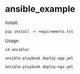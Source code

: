 # ansible_example

Install:

```shell
pip install -r requirements.txt
```

Usage:

```shell
cd ansible/

ansible-playbook deploy-app.yml

ansible-playbook deploy-ngx.yml
```

